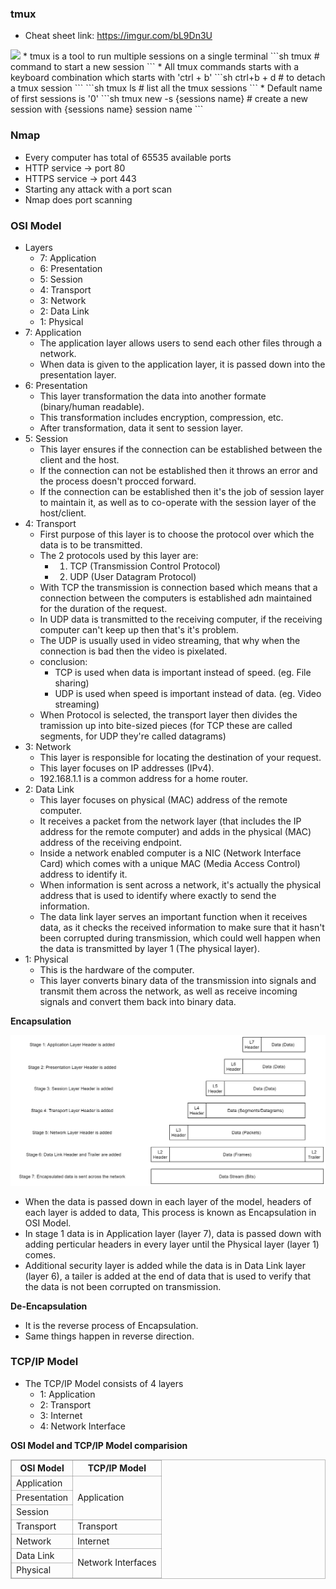### tmux
* Cheat sheet link: https://imgur.com/bL9Dn3U
<img src='https://imgur.com/bL9Dn3U'>
* tmux is a tool to run multiple sessions on a single terminal
```sh
tmux # command to start a new session
```
* All tmux commands starts with a keyboard combination which starts with 'ctrl + b'
```sh
ctrl+b + d   # to detach a tmux session
```
```sh
tmux ls      # list all the tmux sessions
```
* Default name of first sessions is '0'
```sh
tmux new -s {sessions name} # create a new session with {sessions name} session name
```

### Nmap
* Every computer has total of 65535 available ports
* HTTP service -> port 80
* HTTPS service -> port 443
* Starting any attack with a port scan
* Nmap does port scanning


### OSI Model
* Layers
    * 7: Application
    * 6: Presentation
    * 5: Session
    * 4: Transport
    * 3: Network
    * 2: Data Link
    * 1: Physical
* 7: Application
    * The application layer allows users to send each other files through a network.
    * When data is given to the application layer, it is passed down into the presentation layer.
* 6: Presentation
    * This layer transformation the data into another formate (binary/human readable).
    * This transformation includes encryption, compression, etc.
    * After transformation, data it sent to session layer.
* 5: Session
    * This layer ensures if the connection can be established between the client and the host.
    * If the connection can not be established then it throws an error and the process doesn't procced forward.
    * If the connection can be established then it's the job of session layer to maintain it, as well as to co-operate with the session layer of the host/client.
* 4: Transport
    * First purpose of this layer is to choose the protocol over which the data is to be transmitted.
    * The 2 protocols used by this layer are:
        * 1. TCP (Transmission Control Protocol)
        * 2. UDP (User Datagram Protocol)
    * With TCP the transmission is connection based which means that a connection between the computers is established adn maintained for the duration of the request.
    * In UDP data is transmitted to the receiving computer, if the receiving computer can't keep up then that's it's problem.
    * The UDP is usually used in video streaming, that why when the connection is bad then the video is pixelated.
    * conclusion:
        * TCP is used when data is important instead of speed. (eg. File sharing)
        * UDP is used when speed is important instead of data. (eg. Video streaming)
    * When Protocol is selected, the transport layer then divides the tramission up into bite-sized pieces (for TCP these are called segments, for UDP they're called datagrams)
* 3: Network
    * This layer is responsible for locating the destination of your request.
    * This layer focuses on IP addresses (IPv4).
    * 192.168.1.1 is a common address for a home router.
* 2: Data Link
    * This layer focuses on physical (MAC) address of the remote computer.
    * It receives a packet from the network layer (that includes the IP address for the  remote computer) and adds in the physical (MAC) address of the receiving endpoint.
    * Inside a network enabled computer is a NIC (Network Interface Card) which comes with a unique MAC (Media Access Control) address to identify it.
    * When information is sent across a network, it's actually the physical address that is used to identify where exactly to send the information.
    * The data link layer serves an important function when it receives data, as it checks the received information to make sure that it hasn't been corrupted during transmission, which could well happen when the data is transmitted by layer 1 (The physical layer).
* 1: Physical
    * This is the hardware of the computer.
    * This layer converts binary data of the transmission into signals and transmit them across the network, as well as receive incoming signals and convert them back into binary data.

**Encapsulation**

<img src='encapsulation.jpg'>

* When the data is passed down in each layer of the model, headers of each layer is added to data, This process is known as Encapsulation in OSI Model.
* In stage 1 data is in Application layer (layer 7), data is passed down with adding perticular headers in every layer until the Physical layer (layer 1) comes.
* Additional security layer is added while the data is in Data Link layer (layer 6), a tailer is added at the end of data that is used to verify that the data is not been corrupted on transmission.

**De-Encapsulation**

* It is the reverse process of Encapsulation.
* Same things happen in reverse direction.

### TCP/IP Model
* The TCP/IP Model consists of 4 layers
    * 1: Application
    * 2: Transport
    * 3: Internet
    * 4: Network Interface

**OSI Model and TCP/IP Model comparision**
<table style="border: 1px solid #80808086; border-collapse: collapse;">
    <tr style="border: 1px solid #80808086; border-collapse: collapse;">
        <th style="border: 1px solid #80808086; border-collapse: collapse;">OSI Model</th>
        <th style="border: 1px solid #80808086; border-collapse: collapse;">TCP/IP Model</th>
    </tr>
    <tr style="border: 1px solid #80808086; border-collapse: collapse;">
        <td style="border: 1px solid #80808086; border-collapse: collapse;">Application</td>
        <td style="border: 1px solid #80808086; border-collapse: collapse;" rowspan="3">Application</td>
    </tr>
    <tr style="border: 1px solid #80808086; border-collapse: collapse;">
        <td style="border: 1px solid #80808086; border-collapse: collapse;">Presentation</td>
    </tr>
    <tr style="border: 1px solid #80808086; border-collapse: collapse;">
        <td style="border: 1px solid #80808086; border-collapse: collapse;">Session</td>
    </tr>
    <tr style="border: 1px solid #80808086; border-collapse: collapse;">
        <td style="border: 1px solid #80808086; border-collapse: collapse;">Transport</td>
        <td style="border: 1px solid #80808086; border-collapse: collapse;">Transport</td>
    </tr>
    <tr style="border: 1px solid #80808086; border-collapse: collapse;">
        <td style="border: 1px solid #80808086; border-collapse: collapse;">Network</td>
        <td style="border: 1px solid #80808086; border-collapse: collapse;">Internet</td>
    </tr>
    <tr style="border: 1px solid #80808086; border-collapse: collapse;">
        <td style="border: 1px solid #80808086; border-collapse: collapse;">Data Link</td>
        <td style="border: 1px solid #80808086; border-collapse: collapse;" rowspan="2">Network Interfaces</td>
    </tr>
    <tr style="border: 1px solid #80808086; border-collapse: collapse;">
        <td style="border: 1px solid #80808086; border-collapse: collapse;">Physical</td>
    </tr>
</table>



